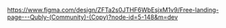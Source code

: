 https://www.figma.com/design/ZFTa2s0JTHF6WbEsjxM1v9/Free-landing-page---Qubly-(Community)-(Copy)?node-id=5-148&m=dev
